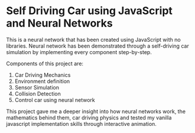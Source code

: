 # Self Driving Car using JavaScript and Neural Networks


This is a neural network that has been created using JavaScript with no libraries. Neural network has been demonstrated through a self-driving car simulation by implementing every component step-by-step.

Components of this project are:
1. Car Driving Mechanics
2. Environment definition
3. Sensor Simulation
4. Collision Detection
5. Control car using neural network

This project gave me a deeper insight into how neural networks work, the mathematics behind them, car driving physics and tested my vanilla javascript implementation skills through interactive animation.
